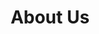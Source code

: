 ---
title: "About Us"
# watermark text
watermark: "About"
# page header background image
bg_image: "images/background/about.jpg"
# meta description
description : "POCTEO is a consulting company based in France that specializes in providing Kubernetes services."
---